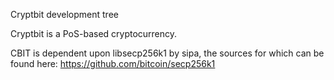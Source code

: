 Cryptbit development tree

Cryptbit is a PoS-based cryptocurrency.

CBIT is dependent upon libsecp256k1 by sipa, the sources for which can be found here:
https://github.com/bitcoin/secp256k1

